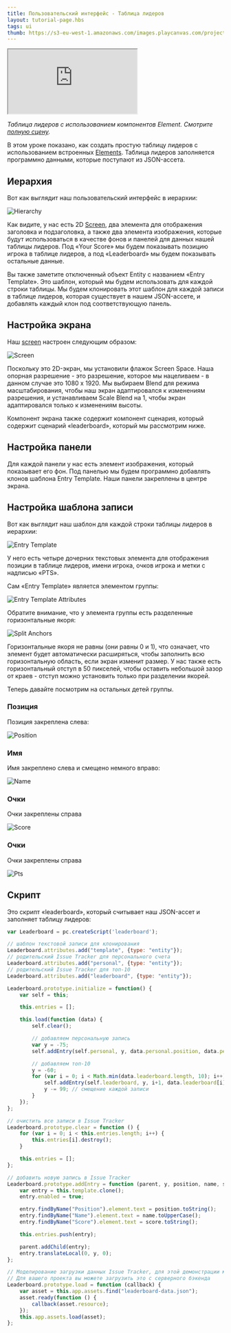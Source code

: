 ```yaml
---
title: Пользовательский интерфейс - Таблица лидеров
layout: tutorial-page.hbs
tags: ui
thumb: https://s3-eu-west-1.amazonaws.com/images.playcanvas.com/projects/12/501980/2D16F7-image-75.jpg
---
```


<iframe loading="lazy" src="https://playcanv.as/p/nbMbtAGH/" title="User Interface - Leaderboard"></iframe>

*Таблица лидеров с использованием компонентов Element. Смотрите [полную сцену][1].*

В этом уроке показано, как создать простую таблицу лидеров с использованием встроенных [Elements][2]. Таблица лидеров заполняется программно данными, которые поступают из JSON-ассета.

## Иерархия

Вот как выглядит наш пользовательский интерфейс в иерархии:

![Hierarchy][4]

Как видите, у нас есть 2D [Screen][3], два элемента для отображения заголовка и подзаголовка, а также два элемента изображения, которые будут использоваться в качестве фонов и панелей для данных нашей таблицы лидеров. Под «Your Score» мы будем показывать позицию игрока в таблице лидеров, а под «Leaderboard» мы будем показывать остальные данные.

Вы также заметите отключенный объект Entity с названием «Entry Template». Это шаблон, который мы будем использовать для каждой строки таблицы. Мы будем клонировать этот шаблон для каждой записи в таблице лидеров, которая существует в нашем JSON-ассете, и добавлять каждый клон под соответствующую панель.

## Настройка экрана

Наш [screen][3] настроен следующим образом:

![Screen][5]

Поскольку это 2D-экран, мы установили флажок Screen Space. Наша опорная разрешение - это разрешение, которое мы нацеливаем - в данном случае это 1080 x 1920. Мы выбираем Blend для режима масштабирования, чтобы наш экран адаптировался к изменениям разрешения, и устанавливаем Scale Blend на 1, чтобы экран адаптировался только к изменениям высоты.

Компонент экрана также содержит компонент сценария, который содержит сценарий «leaderboard», который мы рассмотрим ниже.

## Настройка панели

Для каждой панели у нас есть элемент изображения, который показывает его фон. Под панелью мы будем программно добавлять клонов шаблона Entry Template. Наши панели закреплены в центре экрана.

## Настройка шаблона записи

Вот как выглядит наш шаблон для каждой строки таблицы лидеров в иерархии:

![Entry Template][6]

У него есть четыре дочерних текстовых элемента для отображения позиции в таблице лидеров, имени игрока, очков игрока и метки с надписью «PTS».

Сам «Entry Template» является элементом группы:

![Entry Template Attributes][7]

Обратите внимание, что у элемента группы есть разделенные горизонтальные якоря:

![Split Anchors][8]

Горизонтальные якоря не равны (они равны 0 и 1), что означает, что элемент будет автоматически расширяться, чтобы заполнить всю горизонтальную область, если экран изменит размер. У нас также есть горизонтальный отступ в 50 пикселей, чтобы оставить небольшой зазор от краев - отступ можно установить только при разделении якорей.

Теперь давайте посмотрим на остальных детей группы.

### Позиция

Позиция закреплена слева:

![Position][9]

### Имя

Имя закреплено слева и смещено немного вправо:

![Name][10]

### Очки

Очки закреплены справа

![Score][11]

### Очки

Очки закреплены справа

![Pts][12]

## Скрипт

Это скрипт «leaderboard», который считывает наш JSON-ассет и заполняет таблицу лидеров:

```javascript
var Leaderboard = pc.createScript('leaderboard');

// шаблон текстовой записи для клонирования
Leaderboard.attributes.add("template", {type: "entity"});
// родительский Issue Tracker для персонального счета
Leaderboard.attributes.add("personal", {type: "entity"});
// родительский Issue Tracker для топ-10
Leaderboard.attributes.add("leaderboard", {type: "entity"});

Leaderboard.prototype.initialize = function() {
    var self = this;

    this.entries = [];

    this.load(function (data) {
        self.clear();

        // добавляем персональную запись
        var y = -75;
        self.addEntry(self.personal, y, data.personal.position, data.personal.name, data.personal.score);

        // добавляем топ-10
        y = -60;
        for (var i = 0; i < Math.min(data.leaderboard.length, 10); i++) {
            self.addEntry(self.leaderboard, y, i+1, data.leaderboard[i].name, data.leaderboard[i].score);
            y -= 99; // смещение каждой записи
        }
    });
};

// очистить все записи в Issue Tracker
Leaderboard.prototype.clear = function () {
    for (var i = 0; i < this.entries.length; i++) {
        this.entries[i].destroy();
    }

    this.entries = [];
};

// добавить новую запись в Issue Tracker
Leaderboard.prototype.addEntry = function (parent, y, position, name, score) {
    var entry = this.template.clone();
    entry.enabled = true;

    entry.findByName("Position").element.text = position.toString();
    entry.findByName("Name").element.text = name.toUpperCase();
    entry.findByName("Score").element.text = score.toString();

    this.entries.push(entry);

    parent.addChild(entry);
    entry.translateLocal(0, y, 0);
};

// Моделирование загрузки данных Issue Tracker, для этой демонстрации мы просто получаем данные из JSON-файла в проекте
// Для вашего проекта вы можете загрузить это с серверного бэкенда
Leaderboard.prototype.load = function (callback) {
    var asset = this.app.assets.find("leaderboard-data.json");
    asset.ready(function () {
        callback(asset.resource);
    });
    this.app.assets.load(asset);
};
```

[1]: https://playcanvas.com/editor/scene/547907
[2]: /user-manual/user-interface/elements/
[3]: /user-manual/user-interface/screens/
[4]: /images/tutorials/ui/leaderboard/hierarchy.png
[5]: /images/tutorials/ui/leaderboard/screen.png
[6]: /images/tutorials/ui/leaderboard/template.png
[7]: /images/tutorials/ui/leaderboard/group.png
[8]: /images/tutorials/ui/leaderboard/split-anchors.png
[9]: /images/tutorials/ui/leaderboard/position.png
[10]: /images/tutorials/ui/leaderboard/name.png
[11]: /images/tutorials/ui/leaderboard/score.png
[12]: /images/tutorials/ui/leaderboard/pts.png
